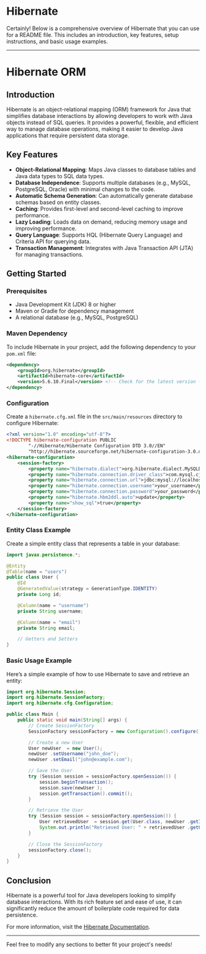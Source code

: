 # Hibernate

Certainly! Below is a comprehensive overview of Hibernate that you can use for a README file. This includes an introduction, key features, setup instructions, and basic usage examples.

---

# Hibernate ORM

## Introduction

Hibernate is an object-relational mapping (ORM) framework for Java that simplifies database interactions by allowing developers to work with Java objects instead of SQL queries. It provides a powerful, flexible, and efficient way to manage database operations, making it easier to develop Java applications that require persistent data storage.

## Key Features

- **Object-Relational Mapping**: Maps Java classes to database tables and Java data types to SQL data types.
- **Database Independence**: Supports multiple databases (e.g., MySQL, PostgreSQL, Oracle) with minimal changes to the code.
- **Automatic Schema Generation**: Can automatically generate database schemas based on entity classes.
- **Caching**: Provides first-level and second-level caching to improve performance.
- **Lazy Loading**: Loads data on demand, reducing memory usage and improving performance.
- **Query Language**: Supports HQL (Hibernate Query Language) and Criteria API for querying data.
- **Transaction Management**: Integrates with Java Transaction API (JTA) for managing transactions.

## Getting Started

### Prerequisites

- Java Development Kit (JDK) 8 or higher
- Maven or Gradle for dependency management
- A relational database (e.g., MySQL, PostgreSQL)

### Maven Dependency

To include Hibernate in your project, add the following dependency to your `pom.xml` file:

```xml
<dependency>
    <groupId>org.hibernate</groupId>
    <artifactId>hibernate-core</artifactId>
    <version>5.6.10.Final</version> <!-- Check for the latest version -->
</dependency>
```

### Configuration

Create a `hibernate.cfg.xml` file in the `src/main/resources` directory to configure Hibernate:

```xml
<?xml version="1.0" encoding="utf-8"?>
<!DOCTYPE hibernate-configuration PUBLIC
        "-//Hibernate/Hibernate Configuration DTD 3.0//EN"
        "http://hibernate.sourceforge.net/hibernate-configuration-3.0.dtd">
<hibernate-configuration>
    <session-factory>
        <property name="hibernate.dialect">org.hibernate.dialect.MySQLDialect</property>
        <property name="hibernate.connection.driver_class">com.mysql.cj.jdbc.Driver</property>
        <property name="hibernate.connection.url">jdbc:mysql://localhost:3306/your_database</property>
        <property name="hibernate.connection.username">your_username</property>
        <property name="hibernate.connection.password">your_password</property>
        <property name="hibernate.hbm2ddl.auto">update</property>
        <property name="show_sql">true</property>
    </session-factory>
</hibernate-configuration>
```

### Entity Class Example

Create a simple entity class that represents a table in your database:

```java
import javax.persistence.*;

@Entity
@Table(name = "users")
public class User {
    @Id
    @GeneratedValue(strategy = GenerationType.IDENTITY)
    private Long id;

    @Column(name = "username")
    private String username;

    @Column(name = "email")
    private String email;

    // Getters and Setters
}
```

### Basic Usage Example

Here’s a simple example of how to use Hibernate to save and retrieve an entity:

```java
import org.hibernate.Session;
import org.hibernate.SessionFactory;
import org.hibernate.cfg.Configuration;

public class Main {
    public static void main(String[] args) {
        // Create SessionFactory
        SessionFactory sessionFactory = new Configuration().configure().buildSessionFactory();

        // Create a new User
        User newUser  = new User();
        newUser .setUsername("john_doe");
        newUser .setEmail("john@example.com");

        // Save the User
        try (Session session = sessionFactory.openSession()) {
            session.beginTransaction();
            session.save(newUser );
            session.getTransaction().commit();
        }

        // Retrieve the User
        try (Session session = sessionFactory.openSession()) {
            User retrievedUser  = session.get(User.class, newUser .getId());
            System.out.println("Retrieved User: " + retrievedUser .getUsername());
        }

        // Close the SessionFactory
        sessionFactory.close();
    }
}
```

## Conclusion

Hibernate is a powerful tool for Java developers looking to simplify database interactions. With its rich feature set and ease of use, it can significantly reduce the amount of boilerplate code required for data persistence.

For more information, visit the [Hibernate Documentation](https://hibernate.org/orm/documentation/).

---

Feel free to modify any sections to better fit your project's needs!
